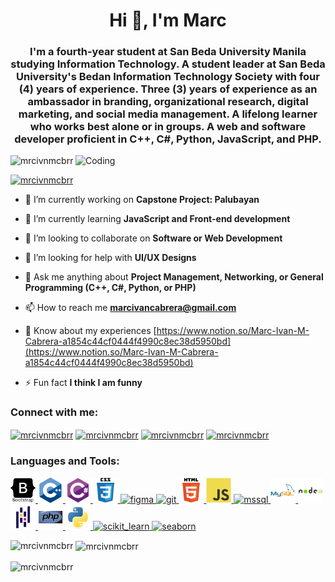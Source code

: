 <h1 align="center">Hi 👋, I'm Marc</h1>
<h3 align="center">I'm a fourth-year student at San Beda University Manila studying Information Technology. A student leader at San Beda University's Bedan Information Technology Society with four (4) years of experience. Three (3) years of experience as an ambassador in branding, organizational research, digital marketing, and social media management. A lifelong learner who works best alone or in groups. A web and software developer proficient in C++, C#, Python, JavaScript, and PHP.</h3>
<img align="right" alt="Coding" width="400" src="https://cdn.dribbble.com/users/1059583/screenshots/4171367/coding-freak.gif">

<p align="left"> <img src="https://komarev.com/ghpvc/?username=mrcivnmcbrr&label=Profile%20views&color=0e75b6&style=flat" alt="mrcivnmcbrr" /> </p>

<p align="left"> <a href="https://twitter.com/mrcivnmcbrr" target="blank"><img src="https://img.shields.io/twitter/follow/mrcivnmcbrr?logo=twitter&style=for-the-badge" alt="mrcivnmcbrr" /></a> </p>

- 🔭 I’m currently working on **Capstone Project: Palubayan**

- 🌱 I’m currently learning **JavaScript and Front-end development**

- 👯 I’m looking to collaborate on **Software or Web Development**

- 🤝 I’m looking for help with **UI/UX Designs**

- 💬 Ask me anything about **Project Management, Networking, or General Programming (C++, C#, Python, or PHP)**

- 📫 How to reach me **marcivancabrera@gmail.com**

- 📄 Know about my experiences [https://www.notion.so/Marc-Ivan-M-Cabrera-a1854c44cf0444f4990c8ec38d5950bd](https://www.notion.so/Marc-Ivan-M-Cabrera-a1854c44cf0444f4990c8ec38d5950bd)

- ⚡ Fun fact **I think I am funny**

<h3 align="left">Connect with me:</h3>
<p align="left">
<a href="https://twitter.com/mrcivnmcbrr" target="blank"><img align="center" src="https://raw.githubusercontent.com/rahuldkjain/github-profile-readme-generator/master/src/images/icons/Social/twitter.svg" alt="mrcivnmcbrr" height="30" width="40" /></a>
<a href="https://linkedin.com/in/mrcivnmcbrr" target="blank"><img align="center" src="https://raw.githubusercontent.com/rahuldkjain/github-profile-readme-generator/master/src/images/icons/Social/linked-in-alt.svg" alt="mrcivnmcbrr" height="30" width="40" /></a>
<a href="https://fb.com/mrcivnmcbrr" target="blank"><img align="center" src="https://raw.githubusercontent.com/rahuldkjain/github-profile-readme-generator/master/src/images/icons/Social/facebook.svg" alt="mrcivnmcbrr" height="30" width="40" /></a>
<a href="https://instagram.com/mrcivnmcbrr" target="blank"><img align="center" src="https://raw.githubusercontent.com/rahuldkjain/github-profile-readme-generator/master/src/images/icons/Social/instagram.svg" alt="mrcivnmcbrr" height="30" width="40" /></a>
</p>

<h3 align="left">Languages and Tools:</h3>
<p align="left"> <a href="https://getbootstrap.com" target="_blank" rel="noreferrer"> <img src="https://raw.githubusercontent.com/devicons/devicon/master/icons/bootstrap/bootstrap-plain-wordmark.svg" alt="bootstrap" width="40" height="40"/> </a> <a href="https://www.w3schools.com/cpp/" target="_blank" rel="noreferrer"> <img src="https://raw.githubusercontent.com/devicons/devicon/master/icons/cplusplus/cplusplus-original.svg" alt="cplusplus" width="40" height="40"/> </a> <a href="https://www.w3schools.com/cs/" target="_blank" rel="noreferrer"> <img src="https://raw.githubusercontent.com/devicons/devicon/master/icons/csharp/csharp-original.svg" alt="csharp" width="40" height="40"/> </a> <a href="https://www.w3schools.com/css/" target="_blank" rel="noreferrer"> <img src="https://raw.githubusercontent.com/devicons/devicon/master/icons/css3/css3-original-wordmark.svg" alt="css3" width="40" height="40"/> </a> <a href="https://www.figma.com/" target="_blank" rel="noreferrer"> <img src="https://www.vectorlogo.zone/logos/figma/figma-icon.svg" alt="figma" width="40" height="40"/> </a> <a href="https://git-scm.com/" target="_blank" rel="noreferrer"> <img src="https://www.vectorlogo.zone/logos/git-scm/git-scm-icon.svg" alt="git" width="40" height="40"/> </a> <a href="https://www.w3.org/html/" target="_blank" rel="noreferrer"> <img src="https://raw.githubusercontent.com/devicons/devicon/master/icons/html5/html5-original-wordmark.svg" alt="html5" width="40" height="40"/> </a> <a href="https://developer.mozilla.org/en-US/docs/Web/JavaScript" target="_blank" rel="noreferrer"> <img src="https://raw.githubusercontent.com/devicons/devicon/master/icons/javascript/javascript-original.svg" alt="javascript" width="40" height="40"/> </a> <a href="https://www.microsoft.com/en-us/sql-server" target="_blank" rel="noreferrer"> <img src="https://www.svgrepo.com/show/303229/microsoft-sql-server-logo.svg" alt="mssql" width="40" height="40"/> </a> <a href="https://www.mysql.com/" target="_blank" rel="noreferrer"> <img src="https://raw.githubusercontent.com/devicons/devicon/master/icons/mysql/mysql-original-wordmark.svg" alt="mysql" width="40" height="40"/> </a> <a href="https://nodejs.org" target="_blank" rel="noreferrer"> <img src="https://raw.githubusercontent.com/devicons/devicon/master/icons/nodejs/nodejs-original-wordmark.svg" alt="nodejs" width="40" height="40"/> </a> <a href="https://pandas.pydata.org/" target="_blank" rel="noreferrer"> <img src="https://raw.githubusercontent.com/devicons/devicon/2ae2a900d2f041da66e950e4d48052658d850630/icons/pandas/pandas-original.svg" alt="pandas" width="40" height="40"/> </a> <a href="https://www.php.net" target="_blank" rel="noreferrer"> <img src="https://raw.githubusercontent.com/devicons/devicon/master/icons/php/php-original.svg" alt="php" width="40" height="40"/> </a> <a href="https://www.python.org" target="_blank" rel="noreferrer"> <img src="https://raw.githubusercontent.com/devicons/devicon/master/icons/python/python-original.svg" alt="python" width="40" height="40"/> </a> <a href="https://scikit-learn.org/" target="_blank" rel="noreferrer"> <img src="https://upload.wikimedia.org/wikipedia/commons/0/05/Scikit_learn_logo_small.svg" alt="scikit_learn" width="40" height="40"/> </a> <a href="https://seaborn.pydata.org/" target="_blank" rel="noreferrer"> <img src="https://seaborn.pydata.org/_images/logo-mark-lightbg.svg" alt="seaborn" width="40" height="40"/> </a> </p>

<p><img align="left" src="https://github-readme-stats.vercel.app/api/top-langs?username=mrcivnmcbrr&show_icons=true&locale=en&layout=compact" alt="mrcivnmcbrr" /></p>

<p>&nbsp;<img align="center" src="https://github-readme-stats.vercel.app/api?username=mrcivnmcbrr&show_icons=true&locale=en" alt="mrcivnmcbrr" /></p>

<p><img align="center" src="https://github-readme-streak-stats.herokuapp.com/?user=mrcivnmcbrr&" alt="mrcivnmcbrr" /></p>
